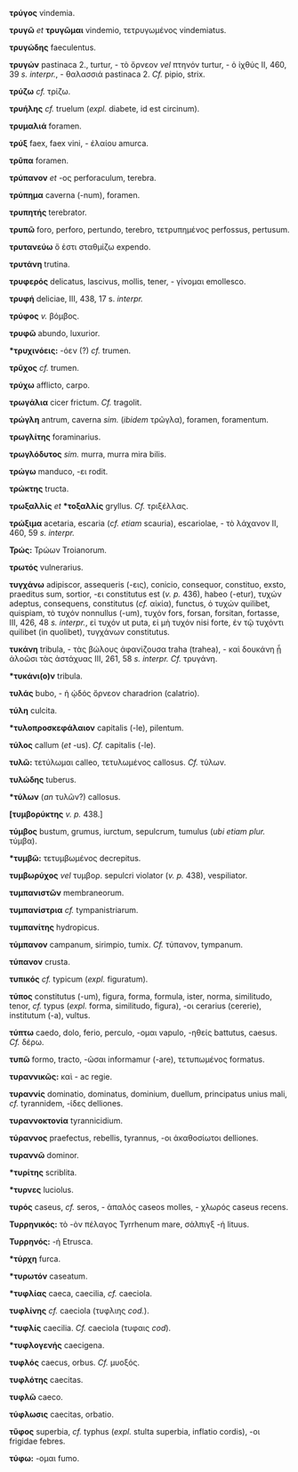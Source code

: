 **τρύγος** vindemia.

**τρυγῶ** *et* **τρυγῶμαι** vindemio, τετρυγωμένος vindemiatus.

**τρυγώδης** faeculentus.

**τρυγών** pastinaca 2., turtur, - τὸ ὄρνεον *vel* πτηνόν turtur, - ὁ
ἰχθύς II, 460, 39 *s. interpr.*, - θαλασσιά pastinaca 2. *Cf.* pipio,
strix.

**τρύζω** *cf.* τρίζω.

**τρυήλης** *cf.* truelum (*expl.* diabete, id est circinum).

**τρυμαλιά** foramen.

**τρύξ** faex, faex vini, - ἐλαίου amurca.

**τρῦπα** foramen.

**τρύπανον** *et* -ος perforaculum, terebra.

**τρύπημα** caverna (-num), foramen.

**τρυπητής** terebrator.

**τρυπῶ** foro, perforo, pertundo, terebro, τετρυπημένος perfossus,
pertusum.

**τρυτανεύω** ὅ ἐστι σταθμίζω expendo.

**τρυτάνη** trutina.

**τρυφερός** delicatus, lascivus, mollis, tener, - γίνομαι emollesco.

**τρυφή** deliciae, III, 438, 17 s. *interpr.*

**τρύφος** *v.* βόμβος.

**τρυφῶ** abundo, luxurior.

**\*τρυχινόεις:** -όεν (?) *cf.* trumen.

**τρῦχος** *cf.* trumen.

**τρύχω** afflicto, carpo.

**τρωγάλια** cicer frictum. *Cf.* tragolit.

**τρώγλη** antrum, caverna *sim.* (*ibidem* τρῶγλα), foramen,
foramentum.

**τρωγλίτης** foraminarius.

**τρωγλόδυτος** *sim.* murra, murra mira bilis.

**τρώγω** manduco, -ει rodit.

**τρώκτης** tructa.

**τρωξαλλίς** *et* **\*τοξαλλίς** gryllus. *Cf.* τριξέλλας.

**τρώξιμα** acetaria, escaria (*cf. etiam* scauria), escariolae, - τὸ
λάχανον II, 460, 59 *s. interpr.*

**Τρώς:** Τρώων Troianorum.

**τρωτός** vulnerarius.

**τυγχάνω** adipiscor, assequeris (-εις), conicio, consequor, constituo,
exsto, praeditus sum, sortior, -ει constitutus est (*v. p.* 436), habeo
(-etur), τυχών adeptus, consequens, constitutus (*cf.* αἰκία), functus,
ὁ τυχών quilibet, quispiam, τὸ τυχόν nonnullus (-um), τυχόν fors,
forsan, forsitan, fortasse, III, 426, 48 *s. interpr.*, εἰ τυχόν ut
puta, εἰ μὴ τυχόν nisi forte, ἐν τῷ τυχόντι quilibet (in quolibet),
τυγχάνων constitutus.

**τυκάνη** tribula, - τὰς βώλους ἀφανίζουσα traha (trahea), - καὶ
δουκάνη ᾗ ἀλοῶσι τὰς ἀστάχυας III, 261, 58 *s. interpr. Cf.* τρυγάνη.

**\*τυκάνι(ο)ν** tribula.

**τυλάς** bubo, - ἡ ᾠδός ὄρνεον charadrion (calatrio).

**τύλη** culcita.

**\*τυλοπροσκεφάλαιον** capitalis (-le), pilentum.

**τύλος** callum (*et* -us). *Cf.* capitalis (-le).

**τυλῶ:** τετύλωμαι calleo, τετυλωμένος callosus. *Cf.* τύλων.

**τυλώδης** tuberus.

**\*τύλων** (*an* τυλῶν?) callosus.

**[τυμβορύκτης** *v. p.* 438.]

**τύμβος** bustum, grumus, iurctum, sepulcrum, tumulus (*ubi etiam
plur.* τύμβα).

**\*τυμβῶ:** τετυμβωμένος decrepitus.

**τυμβωρύχος** *vel* τυμβορ. sepulcri violator (*v. p.* 438),
vespiliator.

**τυμπανιστῶν** membraneorum.

**τυμπανίστρια** *cf.* tympanistriarum.

**τυμπανίτης** hydropicus.

**τύμπανον** campanum, sirimpio, tumix. *Cf.* τύπανον, tympanum.

**τύπανον** crusta.

**τυπικός** *cf.* typicum (*expl.* figuratum).

**τύπος** constitutus (-um), figura, forma, formula, ister, norma,
similitudo, tenor, *cf.* typus (*expl.* forma, similitudo, figura), -οι
cerarius (cererie), institutum (-a), vultus.

**τύπτω** caedo, dolo, ferio, perculo, -ομαι vapulo, -ηθείς battutus,
caesus. *Cf.* δέρω.

**τυπῶ** formo, tracto, -ῶσαι informamur (-are), τετυπωμένος formatus.

**τυραννικῶς:** καὶ - ac regie.

**τυραννίς** dominatio, dominatus, dominium, duellum, principatus unius
mali, *cf.* tyrannidem, -ίδες delliones.

**τυραννοκτονία** tyrannicidium.

**τύραννος** praefectus, rebellis, tyrannus, -οι ἀκαθοσίωτοι delliones.

**τυραννῶ** dominor.

**\*τυρίτης** scriblita.

**\*τυρνες** luciolus.

**τυρός** caseus, *cf.* seros, - ἁπαλός caseos molles, - χλωρός caseus
recens.

**Τυρρηνικός:** τὸ -ὸν πέλαγος Tyrrhenum mare, σάλπιγξ -ή lituus.

**Τυρρηνός:** -ή Etrusca.

**\*τύρχη** furca.

**\*τυρωτόν** caseatum.

**\*τυφλίας** caeca, caecilia, *cf.* caeciola.

**τυφλίνης** *cf.* caeciola (τυφλιης *cod.*).

**\*τυφλίς** caecilia. *Cf.* caeciola (τυφαις *cod*).

**\*τυφλογενής** caecigena.

**τυφλός** caecus, orbus. *Cf.* μυοξός.

**τυφλότης** caecitas.

**τυφλῶ** caeco.

**τύφλωσις** caecitas, orbatio.

**τῦφος** superbia, *cf.* typhus (*expl.* stulta superbia, inflatio
cordis), -οι frigidae febres.

**τύφω:** -ομαι fumo.
